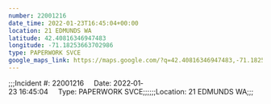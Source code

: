```yaml
---
number: 22001216
date_time: 2022-01-23T16:45:04+00:00
location: 21 EDMUNDS WA
latitude: 42.40816346947483
longitude: -71.18253663702986
type: PAPERWORK SVCE
google_maps_link: https://maps.google.com/?q=42.40816346947483,-71.18253663702986
---
```


;;;Incident #: 22001216     Date: 2022‐01‐23 16:45:04     Type: PAPERWORK SVCE;;;;;;Location: 21 EDMUNDS WA;;;
